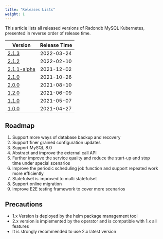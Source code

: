 ```yaml
---
title: "Releases Lists"
weight: 1
---
```


This article lists all released versions of Radondb MySQL Kubernetes, presented in reverse order of release time.

| Version | Release Time |
| --- | ---- |
| [2.1.3](../2.1.3)	| 2022-03-24 |
| [2.1.2](../2.1.2) |	2022-02-10 |
| [2.1.1-alpha](../2.1.1) | 	2021-12-02 |
| [2.1.0](../2.1.0) |	2021-10-26 |
| [2.0.0](../2.0.0) |	2021-08-10 |
| [1.2.0](../1.2.0) |	2021-06-09 |
| [1.1.0](../1.1.0) |	2021-05-07 |
| [1.0.0](../1.0.0) |	2021-04-27 |

## Roadmap

1. Support more ways of database backup and recovery
2. Support finer grained configuration updates
3. Support MySQL 8.0
4. Abstract and improve the external call API
5. Further improve the service quality and reduce the start-up and stop time under special scenarios
6. Improve the periodic scheduling job function and support repeated work more efficiently
7. Statefulset is improved to multi statefulset
8. Support online migration
9. Improve E2E testing framework to cover more scenarios

## Precautions
- 1.x Version is deployed by the helm package management tool
- 2.x version is implemented by the operator and is compatible with 1.x all features
- It is strongly recommended to use 2.x latest version